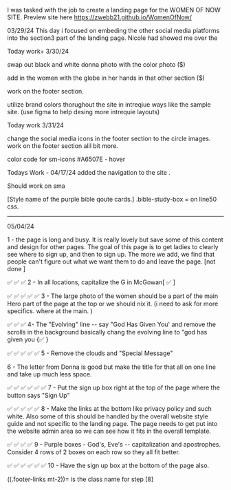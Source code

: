 I was tasked with the job to create a landing page for the WOMEN OF NOW SITE. 
Preview site here
https://zwebb21.github.io/WomenOfNow/


03/29/24 
 This day i focused on embeding the other social media platforms into the section3 part of the landing page. 
Nicole had showed me over the 






Today work+ 3/30/24 

swap out black and white donna photo with the color photo ($)

add in the women with the globe in her hands in that other section ($)

work on the footer section. 

utilize brand colors thorughout the site in intreqiue ways like the sample site. (use figma to help desing more intrequie layouts)



Today work 3/31/24

change the social media icons in the footer section to the circle images. 
work on the footer section alil bit more. 

color code for sm-icons
#A6507E - hover





Todays Work - 04/17/24
added the navigation to the site .

Should work on sma


[Style name of the purple bible qoute cards.]
.bible-study-box = on line50 css.













------------------------------------
05/04/24


1 - the page is long and busy. It is really lovely but save some of this content and design for other pages. The goal of this page is to get ladies to clearly see where to sign up, and then to sign up. The more we add, we find that people can't figure out what we want them to do and leave the page.   [not done ] 




✅ ✅ ✅ 2 - In all locations, capitalize the G in McGowan[ ✅ ] 



✅ ✅ ✅ ✅ ✅ 3 - The large photo of the women should be a part of the main Hero part of the page at the top or we should nix it. (i need to ask for more specifics. where at the main. )



✅ ✅ ✅ 4- The "Evolving" line -- say "God Has Given You' and remove the scrolls in the background  basically chang the evolving line to "god has given you {✅ }


✅ ✅ ✅ ✅ ✅ 5 - Remove the clouds and "Special Message"  



6 - The letter from Donna is good but make the title for that all on one line and take up much less space. 



✅ ✅ ✅ ✅ ✅ ✅ 7 - Put the sign up box right at the top of the page where the button says "Sign Up" 



✅ ✅ ✅ ✅ ✅ 8 - Make the links at the bottom like privacy policy and such white. Also some of this should be handled by the overall website style guide and not specific to the landing page. The page needs to get put into the website admin area so we can see how it fits in the overall template. 



✅ ✅ ✅ ✅  9 - Purple boxes - God's, Eve's -- capitalization and apostrophes.  Consider 4 rows of 2 boxes on each row so they all fit better. 


✅ ✅ ✅ ✅ ✅ ✅ 10 - Have the sign up box at the bottom of the page also.  

((.footer-links mt-2))= is the class name for step [8]